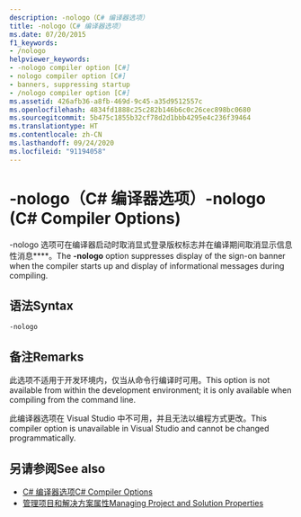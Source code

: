 ```yaml
---
description: -nologo（C# 编译器选项）
title: -nologo（C# 编译器选项）
ms.date: 07/20/2015
f1_keywords:
- /nologo
helpviewer_keywords:
- -nologo compiler option [C#]
- nologo compiler option [C#]
- banners, suppressing startup
- /nologo compiler option [C#]
ms.assetid: 426afb36-a8fb-469d-9c45-a35d9512557c
ms.openlocfilehash: 4834fd1888c25c282b146b6c0c26cec898bc0680
ms.sourcegitcommit: 5b475c1855b32cf78d2d1bbb4295e4c236f39464
ms.translationtype: HT
ms.contentlocale: zh-CN
ms.lasthandoff: 09/24/2020
ms.locfileid: "91194058"
---
```

# <a name="-nologo-c-compiler-options"></a><span data-ttu-id="eeddc-103">-nologo（C# 编译器选项）</span><span class="sxs-lookup"><span data-stu-id="eeddc-103">-nologo (C# Compiler Options)</span></span>

<span data-ttu-id="eeddc-104">-nologo 选项可在编译器启动时取消显式登录版权标志并在编译期间取消显示信息性消息\*\*\*\*。</span><span class="sxs-lookup"><span data-stu-id="eeddc-104">The **-nologo** option suppresses display of the sign-on banner when the compiler starts up and display of informational messages during compiling.</span></span>  
  
## <a name="syntax"></a><span data-ttu-id="eeddc-105">语法</span><span class="sxs-lookup"><span data-stu-id="eeddc-105">Syntax</span></span>  
  
```console  
-nologo  
```  
  
## <a name="remarks"></a><span data-ttu-id="eeddc-106">备注</span><span class="sxs-lookup"><span data-stu-id="eeddc-106">Remarks</span></span>  

 <span data-ttu-id="eeddc-107">此选项不适用于开发环境内，仅当从命令行编译时可用。</span><span class="sxs-lookup"><span data-stu-id="eeddc-107">This option is not available from within the development environment; it is only available when compiling from the command line.</span></span>  
  
 <span data-ttu-id="eeddc-108">此编译器选项在 Visual Studio 中不可用，并且无法以编程方式更改。</span><span class="sxs-lookup"><span data-stu-id="eeddc-108">This compiler option is unavailable in Visual Studio and cannot be changed programmatically.</span></span>  
  
## <a name="see-also"></a><span data-ttu-id="eeddc-109">另请参阅</span><span class="sxs-lookup"><span data-stu-id="eeddc-109">See also</span></span>

- [<span data-ttu-id="eeddc-110">C# 编译器选项</span><span class="sxs-lookup"><span data-stu-id="eeddc-110">C# Compiler Options</span></span>](./index.md)
- [<span data-ttu-id="eeddc-111">管理项目和解决方案属性</span><span class="sxs-lookup"><span data-stu-id="eeddc-111">Managing Project and Solution Properties</span></span>](/visualstudio/ide/managing-project-and-solution-properties)

